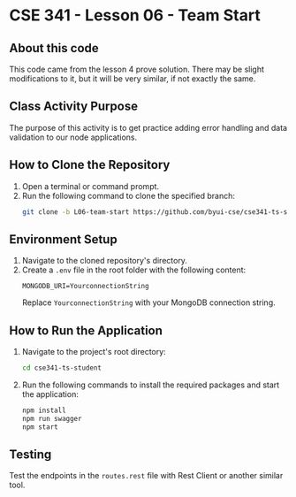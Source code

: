 
# CSE 341 - Lesson 06 - Team Start

## About this code

This code came from the lesson 4 prove solution. There may be slight modifications to it, but it will be very similar, if not exactly the same.

## Class Activity Purpose

The purpose of this activity is to get practice adding error handling and data validation to our node applications.

## How to Clone the Repository

1. Open a terminal or command prompt.
2. Run the following command to clone the specified branch:
   ```bash
   git clone -b L06-team-start https://github.com/byui-cse/cse341-ts-student.git
   ```

## Environment Setup

1. Navigate to the cloned repository's directory.
2. Create a `.env` file in the root folder with the following content:
   ```env
   MONGODB_URI=YourconnectionString
   ```
   Replace `YourconnectionString` with your MongoDB connection string.

## How to Run the Application

1. Navigate to the project's root directory:
   ```bash
   cd cse341-ts-student
   ```
2. Run the following commands to install the required packages and start the application:
   ```bash
   npm install
   npm run swagger
   npm start
   ```

## Testing

Test the endpoints in the `routes.rest` file with Rest Client or another similar tool.

